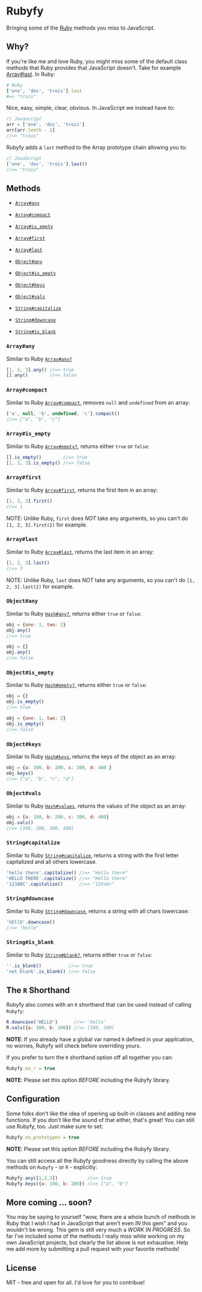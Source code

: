 # Rubyfy
Bringing some of the [Ruby](https://www.ruby-lang.org/en) methods you miss to JavaScript.

## Why?
If you're like me and love Ruby, you might miss some of the default class methods that Ruby provides that JavaScript doesn't. Take for example [Array#last](https://apidock.com/ruby/Array/last). In Ruby:
```ruby
# Ruby
['one', 'dos', 'trois'].last
#=> "trois"
```
Nice, easy, simple, clear, obvious. In JavaScript we instead have to:
```javascript
// Javascript
arr = ['one', 'dos', 'trois']
arr[arr.lenth - 1]
//=> "trois"
```
Rubyfy adds a `last` method to the Array prototype chain allowing you to:
```javascript
// JavaScript
['one', 'dos', 'trois'].last()
//=> "trois"
```

## Methods
- [`Array#any`](#arrayany)
- [`Array#compact`](#arraycompact)
- [`Array#is_empty`](#arrayis_empty)
- [`Array#first`](#arrayfirst)
- [`Array#last`](#arraylast)

- [`Object#any`](#objectany)
- [`Object#is_empty`](#objectis_empty)
- [`Object#keys`](#objectkeys)
- [`Object#vals`](#objectvals)

- [`String#capitalize`](#stringcapitalize)
- [`String#downcase`](#stringdowncase)
- [`String#is_blank`](#stringis_blank)

### `Array#any`
Similar to Ruby [`Array#any?`](https://apidock.com/ruby/Enumerable/any%3F)
```javascript
[1, 2, 3].any() //=> true
[].any()        //=> false
```

### `Array#compact`
Similar to Ruby [`Array#compact`](https://apidock.com/ruby/Array/compact), removes `null` and `undefined` from an array:
```javascript
['a', null, 'b', undefined, 'c'].compact()
//=> ["a", "b", "c"]
```

### `Array#is_empty`
Similar to Ruby [`Array#empty?`](https://apidock.com/ruby/Array/empty%3F), returns either `true` or `false`:
```javascript
[].is_empty()        //=> true
[1, 3, 3].is_empty() //=> false
```

### `Array#first`
Similar to Ruby [`Array#first`](https://apidock.com/ruby/Array/first), returns the first item in an array:
```javascript
[1, 2, 3].first()
//=> 1
```
NOTE: Unlike Ruby, `first` does _NOT_ take any arguments, so you can't do `[1, 2, 3].first(2)` for example.

### `Array#last`
Similar to Ruby [`Array#last`](https://apidock.com/ruby/Array/last), returns the last item in an array:
```javascript
[1, 2, 3].last()
//=> 3
```
NOTE: Unlike Ruby, `last` does _NOT_ take any arguments, so you can't do `[1, 2, 3].last(2)` for example.


### `Object#any`
Similar to Ruby [`Hash#any?`](https://apidock.com/ruby/Enumerable/any%3F), returns either `true` or `false`:
```javascript
obj = {one: 1, two: 2}
obj.any()
//=> true

obj = {}
obj.any()
//=> false
```

### `Object#is_empty`
Similar to Ruby [`Hash#empty?`](https://apidock.com/ruby/Enumerable/empty%3F), returns either `true` or `false`:
```javascript
obj = {}
obj.is_empty()
//=> true

obj = {one: 1, two: 2}
obj.is_empty()
//=> false
```

### `Object#keys`
Similar to Ruby [`Hash#keys`](https://apidock.com/ruby/Hash/keys), returns the keys of the object as an array:
```javascript
obj = {a: 100, b: 200, c: 300, d: 400 }
obj.keys()
//=> ["a", "b", "c", "d"]
```

### `Object#vals`
Similar to Ruby [`Hash#values`](https://apidock.com/ruby/Hash/values), returns the values of the object as an array:
```javascript
obj = {a: 100, b: 200, c: 300, d: 400}
obj.vals()
//=> [100, 200, 300, 400]
```

### `String#capitalize`
Similar to Ruby [`String#capitalize`](https://apidock.com/ruby/String/capitalize), returns a string with the first letter capitalized and all others lowercase.
```javascript
'hello there'.capitalize() //=> "Hello there"
'HELLO THERE'.capitalize() //=> "Hello there"
'123ABC'.capitalize()      //=> "123abc"
```

### `String#downcase`
Similar to Ruby [`String#downcase`](https://apidock.com/ruby/String/downcase), returns a string with all chars lowercase:
```javascript
'hEllO'.downcase()
//=> "hello"
```

### `String#is_blank`
Similar to Ruby [`String#blank?`](https://apidock.com/rails/Object/blank%3F), returns either `true` or `false`:
```javascript
''.is_blank()          //=> true
'not blank'.is_blank() //=> false
```

## The `R` Shorthand
Rubyfy also comes with an `R` shorthand that can be used instead of calling `Rubyfy`:
```javascript
R.downcase('HELLO')      //=> 'hello'
R.vals({a: 100, b: 200}) //=> [100, 200]
```
**NOTE**: If you already have a global var named `R` defined in your application, no worries, Rubyfy will check before overriding yours.

If you prefer to turn the `R` shorthand option off all together you can:
```javascript
Rubyfy.no_r = true
```
**NOTE**: Please set this option _BEFORE_ including the Rubyfy library.

## Configuration
Some folks don't like the idea of opening up built-in classes and adding new functions. If you don't like the sound of that either, that's great! You can still use Rubyfy, too. Just make sure to set:
```javascript
Rubyfy.no_prototypes = true
```
**NOTE**: Please set this option _BEFORE_ including the Rubyfy library.

You can still access all the Rubyfy goodness directly by calling the above methods on `Rubyfy` - or `R` - explicitly:
```javascript
Rubyfy.any([1,2,3])           //=> true
Rubyfy.keys({a: 100, b: 200}) //=> ["a", "b"]
```

## More coming ... soon?
You may be saying to yourself "wow, there are a whole bunch of methods in Ruby that I wish I had in JavaScript that aren't even _IN_ this gem" and you wouldn't be wrong. This gem is still very much a _WORK IN PROGRESS_. So far I've included some of the methods I really miss while working on my own JavaScript projects, but clearly the list above is not exhaustive. Help me add more by submitting a pull request with _your_ favorite methods!

## License
MIT - free and open for all. I'd love for you to contribue! 
